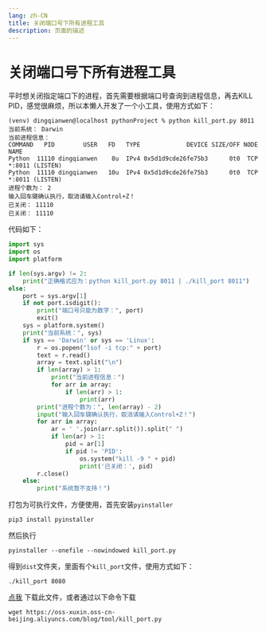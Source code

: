 ```yaml
---
lang: zh-CN  
title: 关闭端口号下所有进程工具  
description: 页面的描述
---
```


# 关闭端口号下所有进程工具

平时想关闭指定端口下的进程，首先需要根据端口号查询到进程信息，再去KILL PID，感觉很麻烦，所以本懒人开发了一个小工具，使用方式如下：

```shell
(venv) dingqianwen@localhost pythonProject % python kill_port.py 8011
当前系统： Darwin
当前进程信息：
COMMAND   PID        USER   FD   TYPE             DEVICE SIZE/OFF NODE NAME
Python  11110 dingqianwen    8u  IPv4 0x5d1d9cde26fe75b3      0t0  TCP *:8011 (LISTEN)
Python  11110 dingqianwen   10u  IPv4 0x5d1d9cde26fe75b3      0t0  TCP *:8011 (LISTEN)
进程个数为： 2
输入回车键确认执行，取消请输入Control+Z！
已关闭： 11110
已关闭： 11110
```

代码如下：

```python
import sys
import os
import platform

if len(sys.argv) != 2:
    print("正确格式应为：python kill_port.py 8011 | ./kill_port 8011")
else:
    port = sys.argv[1]
    if not port.isdigit():
        print("端口号只能为数字：", port)
        exit()
    sys = platform.system()
    print("当前系统：", sys)
    if sys == 'Darwin' or sys == 'Linux':
        r = os.popen("lsof -i tcp:" + port)
        text = r.read()
        array = text.split("\n")
        if len(array) > 1:
            print("当前进程信息：")
            for arr in array:
                if len(arr) > 1:
                    print(arr)
        print("进程个数为：", len(array) - 2)
        input("输入回车键确认执行，取消请输入Control+Z！")
        for arr in array:
            ar = ' '.join(arr.split()).split(" ")
            if len(ar) > 1:
                pid = ar[1]
                if pid != 'PID':
                    os.system("kill -9 " + pid)
                    print('已关闭：', pid)
        r.close()
    else:
        print("系统暂不支持！")

```

打包为可执行文件，方便使用，首先安装`pyinstaller`

```shell
pip3 install pyinstaller
```

然后执行

```shell
pyinstaller --onefile --nowindowed kill_port.py
```

得到`dist`文件夹，里面有个`kill_port`文件，使用方式如下：

```shell
./kill_port 8080
```

[点我](https://oss-xuxin.oss-cn-beijing.aliyuncs.com/blog/tool/kill_port.py) 下载此文件，或者通过以下命令下载

```shell
wget https://oss-xuxin.oss-cn-beijing.aliyuncs.com/blog/tool/kill_port.py
```

<Comment></Comment>
